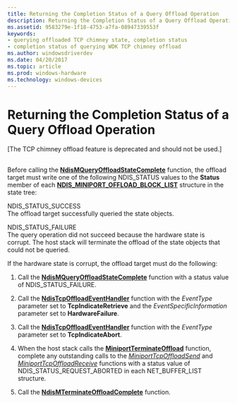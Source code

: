 ```yaml
---
title: Returning the Completion Status of a Query Offload Operation
description: Returning the Completion Status of a Query Offload Operation
ms.assetid: 9583279e-1f18-4753-a7fa-08947339553f
keywords:
- querying offloaded TCP chimney state, completion status
- completion status of querying WDK TCP chimney offload
ms.author: windowsdriverdev
ms.date: 04/20/2017
ms.topic: article
ms.prod: windows-hardware
ms.technology: windows-devices
---
```


# Returning the Completion Status of a Query Offload Operation


\[The TCP chimney offload feature is deprecated and should not be used.\]

## <a href="" id="ddk-returning-completion-status-of-a-query-offload-operation-ng"></a>


Before calling the [**NdisMQueryOffloadStateComplete**](https://msdn.microsoft.com/library/windows/hardware/ff563634) function, the offload target must write one of the following NDIS\_STATUS values to the **Status** member of each [**NDIS\_MINIPORT\_OFFLOAD\_BLOCK\_LIST**](https://msdn.microsoft.com/library/windows/hardware/ff566469) structure in the state tree:

<a href="" id="ndis-status-success"></a>NDIS\_STATUS\_SUCCESS  
The offload target successfully queried the state objects.

<a href="" id="ndis-status-failure"></a>NDIS\_STATUS\_FAILURE  
The query operation did not succeed because the hardware state is corrupt. The host stack will terminate the offload of the state objects that could not be queried.

If the hardware state is corrupt, the offload target must do the following:

1.  Call the [**NdisMQueryOffloadStateComplete**](https://msdn.microsoft.com/library/windows/hardware/ff563634) function with a status value of NDIS\_STATUS\_FAILURE.

2.  Call the [**NdisTcpOffloadEventHandler**](https://msdn.microsoft.com/library/windows/hardware/ff564595) function with the *EventType* parameter set to **TcpIndicateRetrieve** and the *EventSpecificInformation* parameter set to **HardwareFailure**.

3.  Call the [**NdisTcpOffloadEventHandler**](https://msdn.microsoft.com/library/windows/hardware/ff564595) function with the *EventType* parameter set to **TcpIndicateAbort**.

4.  When the host stack calls the [**MiniportTerminateOffload**](https://msdn.microsoft.com/library/windows/hardware/ff559468) function, complete any outstanding calls to the [*MiniportTcpOffloadSend*](https://msdn.microsoft.com/library/windows/hardware/ff559464) and [*MiniportTcpOffloadReceive*](https://msdn.microsoft.com/library/windows/hardware/ff559460) functions with a status value of NDIS\_STATUS\_REQUEST\_ABORTED in each NET\_BUFFER\_LIST structure.

5.  Call the [**NdisMTerminateOffloadComplete**](https://msdn.microsoft.com/library/windows/hardware/ff563685) function.

 

 





